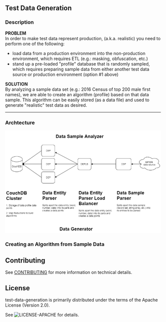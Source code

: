 ## Test Data Generation

### Description
**PROBLEM**
</br>
In order to make test data represent production, (a.k.a. realistic) you need to perform one of the following:
+ load data from a production environment into the non-production environment, which requires ETL (e.g.: masking, obfuscation, etc.)
+ stand up a pre-loaded "profile" database that is randomly sampled, which requires preparing sample data from either another test data source 
or production environment (option #1 above)

**SOLUTION**
</br>
 By analyzing a sample data set (e.g.: 2016 Census of top 200 male first names), we are able to create an algorithm (profile) based on that data sample. 
 This algorithm can be easily stored (as a data file) and used to generate "realistic" test data as desired. 

---

### Archtecture 
![Architectural Diagram](./docs/img/test-data-generation-architecture.png "Architectural Diagram")



### Creating an Algorithm from Sample Data


## Contributing

See [CONTRIBUTING](./CONTRIBUTING.md) for more information on technical details.

## License

test-data-generation is primarily distributed under the terms of the Apache License (Version 2.0).

See ![LICENSE-APACHE](.:LICENSE-APACHE "Apache License") for details.
